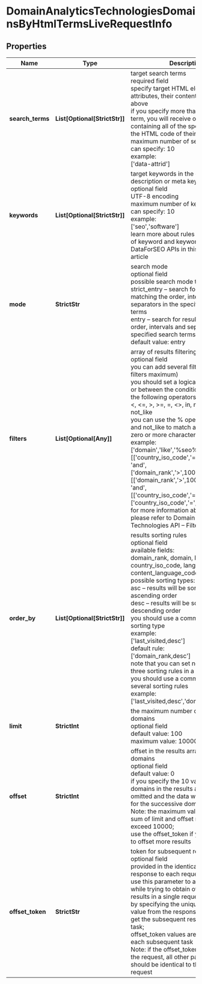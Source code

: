# DomainAnalyticsTechnologiesDomainsByHtmlTermsLiveRequestInfo


## Properties

| Name | Type | Description | Notes |
|------------ | ------------- | ------------- | -------------|
**search_terms** | **List[Optional[StrictStr]]** | target search terms<br>required field<br>specify target HTML elements, tags, attributes, their content or all of the above<br>if you specify more than one search term, you will receive only the domains containing all of the specified terms in the HTML code of their homepage<br>maximum number of search terms you can specify: 10<br>example:<br>['data-attrid'] |[optional]|
**keywords** | **List[Optional[StrictStr]]** | target keywords in the domain’s title, description or meta keywords<br>optional field<br>UTF-8 encoding<br>maximum number of keywords you can specify: 10<br>example:<br>['seo','software']<br>learn more about rules and limitations of keyword and keywords fields in DataForSEO APIs in this Help Center article |[optional]|
**mode** | **StrictStr** | search mode<br>optional field<br>possible search mode types:<br>strict_entry – search for results exactly matching the order, intervals and separators in the specified search terms<br>entry – search for results ignoring the order, intervals and separators in the specified search terms<br>default value: entry |[optional]|
**filters** | **List[Optional[Any]]** | array of results filtering parameters<br>optional field<br>you can add several filters at once (8 filters maximum)<br>you should set a logical operator and, or between the conditions<br>the following operators are supported:<br><, <=, >, >=, =, <>, in, not_in, like, not_like<br>you can use the % operator with like and not_like to match any string of zero or more characters<br>example:<br>['domain','like','%seo%']<br>[['country_iso_code','=','US'],<br>'and',<br>['domain_rank','>',100]]<br>[['domain_rank','>',100],<br>'and',<br>[['country_iso_code','=','US'],'or',['country_iso_code','=','CA']]]<br>for more information about filters, please refer to Domain Analytics Technologies API – Filters |[optional]|
**order_by** | **List[Optional[StrictStr]]** | results sorting rules<br>optional field<br>available fields:<br>domain_rank, domain, last_visited, country_iso_code, language_code, content_language_code<br>possible sorting types:<br>asc – results will be sorted in the ascending order<br>desc – results will be sorted in the descending order<br>you should use a comma to set up a sorting type<br>example:<br>['last_visited,desc']<br>default rule:<br>['domain_rank,desc']<br>note that you can set no more than three sorting rules in a single request<br>you should use a comma to separate several sorting rules<br>example:<br>['last_visited,desc','domain_rank,desc'] |[optional]|
**limit** | **StrictInt** | the maximum number of returned domains<br>optional field<br>default value: 100<br>maximum value: 10000 |[optional]|
**offset** | **StrictInt** | offset in the results array of returned domains<br>optional field<br>default value: 0<br>if you specify the 10 value, the first ten domains in the results array will be omitted and the data will be provided for the successive domains;<br>Note: the maximum value is 9999, the sum of limit and offset must not exceed 10000;<br>use the offset_token if you would like to offset more results |[optional]|
**offset_token** | **StrictStr** | token for subsequent requests<br>optional field<br>provided in the identical filed of the response to each request;<br>use this parameter to avoid timeouts while trying to obtain over 100,000 results in a single request;<br>by specifying the unique offset_token value from the response array, you will get the subsequent results of the initial task;<br>offset_token values are unique for each subsequent task<br>Note: if the offset_token is specified in the request, all other parameters should be identical to the previous request |[optional]|